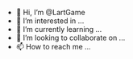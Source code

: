 - 👋 Hi, I’m @LartGame
- 👀 I’m interested in ...
- 🌱 I’m currently learning ...
- 💞️ I’m looking to collaborate on ...
- 📫 How to reach me ...

<!---
LartGame/LartGame is a ✨ special ✨ repository because its `README.md` (this file) appears on your GitHub profile.
You can click the Preview link to take a look at your changes.
--->
